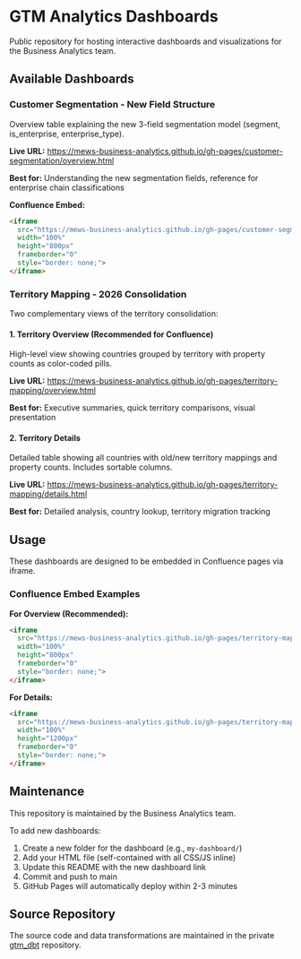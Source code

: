 # GTM Analytics Dashboards

Public repository for hosting interactive dashboards and visualizations for the Business Analytics team.

## Available Dashboards

### Customer Segmentation - New Field Structure

Overview table explaining the new 3-field segmentation model (segment, is_enterprise, enterprise_type).

**Live URL:** https://mews-business-analytics.github.io/gh-pages/customer-segmentation/overview.html

**Best for:** Understanding the new segmentation fields, reference for enterprise chain classifications

**Confluence Embed:**
```html
<iframe
  src="https://mews-business-analytics.github.io/gh-pages/customer-segmentation/overview.html"
  width="100%"
  height="800px"
  frameborder="0"
  style="border: none;">
</iframe>
```

### Territory Mapping - 2026 Consolidation

Two complementary views of the territory consolidation:

#### 1. Territory Overview (Recommended for Confluence)
High-level view showing countries grouped by territory with property counts as color-coded pills.

**Live URL:** https://mews-business-analytics.github.io/gh-pages/territory-mapping/overview.html

**Best for:** Executive summaries, quick territory comparisons, visual presentation

#### 2. Territory Details
Detailed table showing all countries with old/new territory mappings and property counts. Includes sortable columns.

**Live URL:** https://mews-business-analytics.github.io/gh-pages/territory-mapping/details.html

**Best for:** Detailed analysis, country lookup, territory migration tracking

## Usage

These dashboards are designed to be embedded in Confluence pages via iframe.

### Confluence Embed Examples

**For Overview (Recommended):**
```html
<iframe
  src="https://mews-business-analytics.github.io/gh-pages/territory-mapping/overview.html"
  width="100%"
  height="800px"
  frameborder="0"
  style="border: none;">
</iframe>
```

**For Details:**
```html
<iframe
  src="https://mews-business-analytics.github.io/gh-pages/territory-mapping/details.html"
  width="100%"
  height="1200px"
  frameborder="0"
  style="border: none;">
</iframe>
```

## Maintenance

This repository is maintained by the Business Analytics team.

To add new dashboards:
1. Create a new folder for the dashboard (e.g., `my-dashboard/`)
2. Add your HTML file (self-contained with all CSS/JS inline)
3. Update this README with the new dashboard link
4. Commit and push to main
5. GitHub Pages will automatically deploy within 2-3 minutes

## Source Repository

The source code and data transformations are maintained in the private [gtm_dbt](https://github.com/mews-business-analytics/gtm_dbt) repository.
